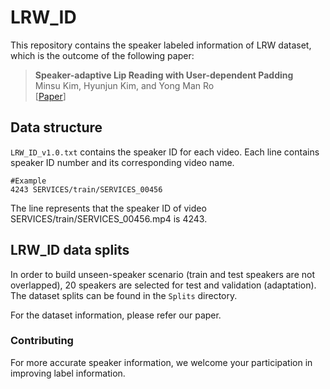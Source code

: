 # LRW_ID
This repository contains the speaker labeled information of LRW dataset, which is the outcome of the following paper:
> **Speaker-adaptive Lip Reading with User-dependent Padding**<br>
> Minsu Kim, Hyunjun Kim, and Yong Man Ro<br>
> \[[Paper](link)\]

## Data structure
`LRW_ID_v1.0.txt` contains the speaker ID for each video.
Each line contains speaker ID number and its corresponding video name.
```shell
#Example
4243 SERVICES/train/SERVICES_00456
```
The line represents that the speaker ID of video SERVICES/train/SERVICES_00456.mp4 is 4243.

## LRW_ID data splits
In order to build unseen-speaker scenario (train and test speakers are not overlapped), 20 speakers are selected for test and validation (adaptation).
The dataset splits can be found in the `Splits` directory.

For the dataset information, please refer our paper.

### Contributing
For more accurate speaker information, we welcome your participation in improving label information.

<!--## Citation
If you use the identity labeled LRW dataset, LRW-ID, please cite the paper:
```
@article{kim2022distinguishing,
  title={Distinguishing Homophenes using Multi-head Visual-audio Memory for Lip Reading},
  author={Kim, Minsu and Yeo, Jeong Hun and Ro, Yong Man},
  year={2022}
}
```
-->
